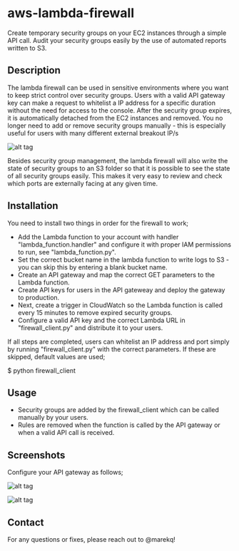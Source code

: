 aws-lambda-firewall
===================

Create temporary security groups on your EC2 instances through a simple API call. Audit your security groups easily by the use of automated reports written to S3. 


Description
------------

The lambda firewall can be used in sensitive environments where you want to keep strict control over security groups. Users with a valid API gateway key can make a request to whitelist a IP address for a specific duration without the need for access to the console. After the security group expires, it is automatically detached from the EC2 instances and removed. You no longer need to add or remove security groups manually - this is especially useful for users with many different external breakout IP/s 

![alt tag](https://raw.githubusercontent.com/marekq/aws-lambda-firewall/master/docs/1.png)

Besides security group management, the lambda firewall will also write the state of security groups to an S3 folder so that it is possible to see the state of all security groups easily. This makes it very easy to review and check which ports are externally facing at any given time. 


Installation
------------

You need to install two things in order for the firewall to work;

- Add the Lambda function to your account with handler "lambda_function.handler" and configure it with proper IAM permissions to run, see "lambda_function.py".
- Set the correct bucket name in the lambda function to write logs to S3 - you can skip this by entering a blank bucket name. 
- Create an API gateway and map the correct GET parameters to the Lambda function.
- Create API keys for users in the API gateweay and deploy the gateway to production.
- Next, create a trigger in CloudWatch so the Lambda function is called every 15 minutes to remove expired security groups. 
- Configure a valid API key and the correct Lambda URL in "firewall_client.py" and distribute it to your users. 

If all steps are completed, users can whitelist an IP address and port simply by running "firewall_client.py" with the correct parameters. If these are skipped, default values are used;

  $ python firewall_client <ip-address-to-whitelist> <port-to-whitelist> <duration-in-minutes>


Usage
-----

- Security groups are added by the firewall_client which can be called manually by your users. 
- Rules are removed when the function is called by the API gateway or when a valid API call is received. 


Screenshots
-----------

Configure your API gateway as follows;

![alt tag](https://raw.githubusercontent.com/marekq/aws-lambda-firewall/master/docs/2.png)

![alt tag](https://raw.githubusercontent.com/marekq/aws-lambda-firewall/master/docs/3.png)


Contact
-------

For any questions or fixes, please reach out to @marekq! 